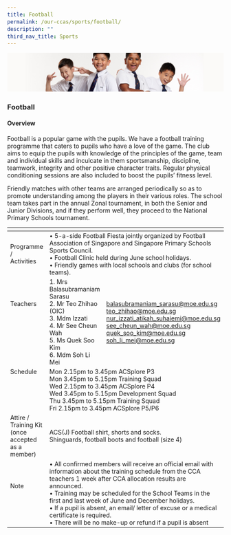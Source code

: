 ```yaml
---
title: Football
permalink: /our-ccas/sports/football/
description: ""
third_nav_title: Sports
---
```

![](/images/Sub-banner2.jpg)

### Football

#### Overview

Football is a popular game with the pupils. We have a football training programme that caters to pupils who have a love of the game. The club aims to equip the pupils with knowledge of the principles of the game, team and individual skills and inculcate in them sportsmanship, discipline, teamwork, integrity and other positive character traits. Regular physical conditioning sessions are also included to boost the pupils’ fitness level.

  

Friendly matches with other teams are arranged periodically so as to promote understanding among the players in their various roles. The school team takes part in the annual Zonal tournament, in both the Senior and Junior Divisions, and if they perform well, they proceed to the National Primary Schools tournament.

<table><thead><tr><th></th><th></th><th></th></tr></thead><tbody><tr><td>Programme / <br>Activities</td><td colspan="2">• 5-a-side Football Fiesta jointly organized by Football Association of Singapore and Singapore Primary Schools Sports Council.<br>• Football Clinic held during June school holidays.<br>• Friendly games with local schools and clubs (for school teams).</td></tr><tr><td>Teachers<br><br><br><br><br><br></td><td>1. Mrs Balasubramaniam Sarasu<br>2. Mr Teo Zhihao (OIC)<br>3. Mdm Izzati<br>4. Mr See Cheun Wah<br>5. Ms Quek Soo Kim<br>6. Mdm Soh Li Mei<br></td><td><a href="mailto:balasubramaniam_sarasu@moe.edu.sg">balasubramaniam_sarasu@moe.edu.sg</a><br><a href="mailto:teo_zhihao@moe.edu.sg">teo_zhihao@moe.edu.sg</a><br><a href="mailto:nur_izzati_atikah_suhaiemi@moe.edu.sg">nur_izzati_atikah_suhaiemi@moe.edu.sg</a><br><a href="mailto:see_cheun_wah@moe.edu.sg">see_cheun_wah@moe.edu.sg</a><br><a href="mailto:quek_soo_kim@moe.edu.sg">quek_soo_kim@moe.edu.sg</a><br><a href="mailto:soh_li_mei@moe.edu.sg">soh_li_mei@moe.edu.sg</a></td></tr><tr><td>Schedule<br><br><br><br><br><br></td><td colspan="2">Mon 2.15pm to 3.45pm ACSplore P3<br>Mon 3.45pm to 5.15pm Training Squad<br>Wed 2.15pm to 3.45pm ACSplore P4<br>Wed 3.45pm to 5.15pm Development Squad<br>Thu 3.45pm to 5.15pm Training Squad<br>Fri 2.15pm to 3.45pm ACSplore P5/P6</td></tr><tr><td>Attire / Training Kit (once accepted as a member)</td><td colspan="2">ACS(J) Football shirt, shorts and socks.<br>Shinguards, football boots and football (size 4)</td></tr><tr><td>Note<br><br><br></td><td colspan="2">• All confirmed members will receive an official email with information about the training schedule from the CCA teachers 1 week after CCA allocation results are announced.<br>• Training may be scheduled for the School Teams in the first and last week of June and December holidays.<br>• If a pupil is absent, an email/ letter of excuse or a medical certificate is required.<br>• There will be no make-up or refund if a pupil is absent</td></tr></tbody></table>